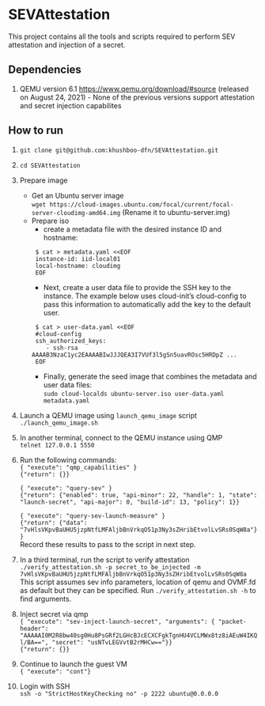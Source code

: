# SEVAttestation

This project contains all the tools and scripts required to perform SEV attestation and injection of a secret.

## Dependencies
1. QEMU version 6.1 https://www.qemu.org/download/#source (released on August 24, 2021) - None of the previous versions support attestation and secret injection capabilites

## How to run
1. `git clone git@github.com:khushboo-dfn/SEVAttestation.git`
2. `cd SEVAttestation`
3. Prepare image
    - Get an Ubuntu server image  
        `wget https://cloud-images.ubuntu.com/focal/current/focal-server-cloudimg-amd64.img` (Rename it to ubuntu-server.img)
    - Prepare iso  
        - create a metadata file with the desired instance ID and hostname:  
        ```
         $ cat > metadata.yaml <<EOF  
         instance-id: iid-local01  
         local-hostname: cloudimg  
         EOF
         ```
        - Next, create a user data file to provide the SSH key to the instance. The example below uses cloud-init’s cloud-config to pass this information to automatically add the key to the default user.  
        ```
         $ cat > user-data.yaml <<EOF  
         #cloud-config  
         ssh_authorized_keys:  
            - ssh-rsa AAAAB3NzaC1yc2EAAAABIwJJJQEA3I7VUf3l5gSn5uavROsc5HRDpZ ...  
         EOF
         ```
         - Finally, generate the seed image that combines the metadata and user data files:  
        `sudo cloud-localds ubuntu-server.iso user-data.yaml metadata.yaml`
4. Launch a QEMU image using `launch_qemu_image` script  
    `./launch_qemu_image.sh`
5. In another terminal, connect to the QEMU instance using QMP  
    `telnet 127.0.0.1 5550`
6. Run the following commands:  
    `{ "execute": "qmp_capabilities" }`  
    `{"return": {}}`

    `{ "execute": "query-sev" }`  
    `{"return": {"enabled": true, "api-minor": 22, "handle": 1, "state": "launch-secret", "api-major": 0, "build-id": 13, "policy": 1}}`  
      
    `{ "execute": "query-sev-launch-measure" }`  
    `{"return": {"data": "7vHlsVKpvBaUHU5jzpNtfLMFAljbBnVrkqO51p3Ny3sZHribEtvolLvSRs0SqW8a"}}`  
    Record these results to pass to the script in next step.  
7. In a third terminal, run the script to verify attestation  
    `./verify_attestation.sh -p secret_to_be_injected -m 7vHlsVKpvBaUHU5jzpNtfLMFAljbBnVrkqO51p3Ny3sZHribEtvolLvSRs0SqW8a`  
    This script assumes sev info parameters, location of qemu and OVMF.fd as default but they can be specified. Run `./verify_attestation.sh -h` to find arguments.
8. Inject secret via qmp  
    `{ "execute": "sev-inject-launch-secret",
       "arguments": { "packet-header": "AAAAAI0M2R8bw40sg0Hu8PsGRf2LGHcBJcECXCFgkTgnHU4VCLMWx8tz8iAEuW4IKQl/BA==", "secret": "usNTvLEGVvtB2rMHCw=="}}`  
    `{"return": {}}`  
9. Continue to launch the guest VM  
    `{ "execute": "cont"}`  
10. Login with SSH  
    `ssh -o "StrictHostKeyChecking no" -p 2222 ubuntu@0.0.0.0`
